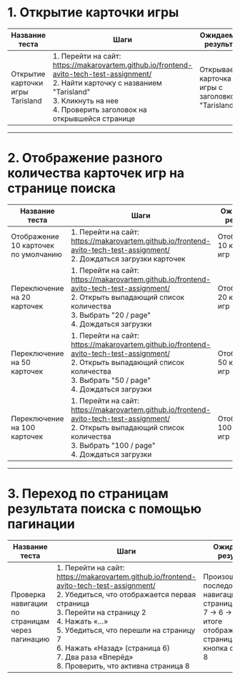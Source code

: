 # 1. Открытие карточки игры

| Название теста                    | Шаги               | Ожидаемый результат                     |
|-----------------------------------|--------------------|-----------------------------------------|
| Открытие карточки игры Tarisland  | 1. Перейти на сайт: https://makarovartem.github.io/frontend-avito-tech-test-assignment/ <br>2. Найти карточку с названием "Tarisland"<br>3. Кликнуть на нее<br>4. Проверить заголовок на открывшейся странице | Открывается карточка игры с заголовком "Tarisland" |

---

# 2. Отображение разного количества карточек игр на странице поиска

| Название теста                    | Шаги                | Ожидаемый результат           |
|-----------------------------------|---------------------|-------------------------------|
| Отображение 10 карточек по умолчанию        | 1. Перейти на сайт: https://makarovartem.github.io/frontend-avito-tech-test-assignment/<br>2. Дождаться загрузки карточек                                                               | Отображается 10 карточек игр  |
| Переключение на 20 карточек                 | 1. Перейти на сайт: https://makarovartem.github.io/frontend-avito-tech-test-assignment/<br>2. Открыть выпадающий список количества<br>3. Выбрать "20 / page"<br>4. Дождаться загрузки   | Отображается 20 карточек игр  |
| Переключение на 50 карточек                 | 1. Перейти на сайт: https://makarovartem.github.io/frontend-avito-tech-test-assignment/<br>2. Открыть выпадающий список количества<br>3. Выбрать "50 / page"<br>4. Дождаться загрузки   | Отображается 50 карточек игр  |
| Переключение на 100 карточек                | 1. Перейти на сайт: https://makarovartem.github.io/frontend-avito-tech-test-assignment/<br>2. Открыть выпадающий список количества<br>3. Выбрать "100 / page"<br>4. Дождаться загрузки  | Отображается 100 карточек игр |

---

# 3. Переход по страницам результата поиска с помощью пагинации

| Название теста                  | Шаги                  | Ожидаемый результат           |
|---------------------------------|-----------------------|-------------------------------|
| Проверка навигации по страницам через пагинацию | 1. Перейти на сайт: https://makarovartem.github.io/frontend-avito-tech-test-assignment/<br>2. Убедиться, что отображается первая страница<br>3. Перейти на страницу 2<br>4. Нажать «…»<br>5. Убедиться, что перешли на страницу 7<br>6. Нажать «Назад» (страница 6)<br>7. Два раза «Вперёд»<br>8. Проверить, что активна страница 8 | Произошла последовательная навигация: страница 1 → 2 → 7 → 6 → 7 → 8. В итоге отображается 8-я страница, активна кнопка с номером 8 |


